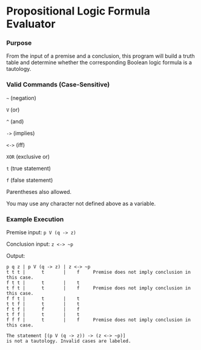 # Propositional Logic Formula Evaluator

### Purpose
From the input of a premise and a conclusion, this program will build a truth table and determine whether the corresponding Boolean logic formula is a tautology.

### Valid Commands (Case-Sensitive)

   `~` (negation)
   
   `V` (or)
   
   `^` (and)
   
   `->` (implies)
   
   `<->` (iff)
   
   `XOR` (exclusive or)
   
   `t` (true statement)
   
   `f` (false statement)
   
   Parentheses also allowed.

You may use any character not defined above as a variable.

### Example Execution 
Premise input: `p V (q -> z)`

Conclusion input: `z <-> ~p`

Output:
```
p q z | p V (q -> z) | z <-> ~p
t t t |      t       |    f     Premise does not imply conclusion in this case.
f t t |      t       |    t    
t f t |      t       |    f     Premise does not imply conclusion in this case.
f f t |      t       |    t    
t t f |      t       |    t    
f t f |      f       |    f    
t f f |      t       |    t    
f f f |      t       |    f     Premise does not imply conclusion in this case.

The statement [(p V (q -> z)) -> (z <-> ~p)]
is not a tautology. Invalid cases are labeled.
```
